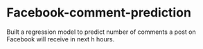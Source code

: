 # Facebook-comment-prediction
Built a regression model to predict number of comments a post on Facebook will receive in next h hours.
